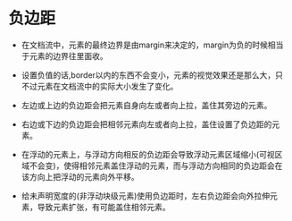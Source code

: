 # 负边距

* 在文档流中，元素的最终边界是由margin来决定的，margin为负的时候相当于元素的边界往里面收。
* 设置负值的话,border以内的东西不会变小，元素的视觉效果还是那么大，只不过元素在文档流中的实际大小发生了变化。

* 左边或上边的负边距会把元素自身向左或者向上拉，盖住其旁边的元素。
* 右边或下边的负边距会把相邻元素向左或者向上拉，盖住设置了负边距的元素。
* 在浮动的元素上，与浮动方向相反的负边距会导致浮动元素区域缩小(可视区域不会变)，使得相邻元素盖住浮动的元素，而与浮动方向相同的负边距会在该方向上把浮动的元素向外平移。
* 给未声明宽度的(非浮动块级元素)使用负边距时，左右负边距会向外拉伸元素，导致元素扩张，有可能盖住相邻元素。